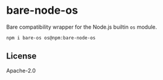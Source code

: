 # bare-node-os

Bare compatibility wrapper for the Node.js builtin `os` module.

```
npm i bare-os os@npm:bare-node-os
```

## License

Apache-2.0
